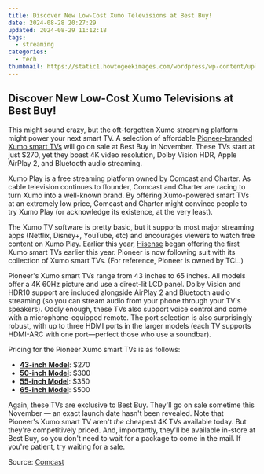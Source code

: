 ```yaml
---
title: Discover New Low-Cost Xumo Televisions at Best Buy!
date: 2024-08-28 20:27:29
updated: 2024-08-29 11:12:18
tags:
  - streaming
categories:
  - tech
thumbnail: https://static1.howtogeekimages.com/wordpress/wp-content/uploads/2023/09/65.png
---
```


## Discover New Low-Cost Xumo Televisions at Best Buy!

This might sound crazy, but the oft-forgotten Xumo streaming platform might power your next smart TV. A selection of affordable [Pioneer-branded Xumo smart TVs](https://shop-links.co/link/?exclusive=1&publisher_slug=itechdaily19598&url=https%3A%2F%2Fwww.bestbuy.com%2Fsite%2Fpioneer-65-class-led-4k-ultra-hd-smart-xumo-tv%2F6546907.p%3FskuId%3D6546907) will go on sale at Best Buy in November. These TVs start at just $270, yet they boast 4K video resolution, Dolby Vision HDR, Apple AirPlay 2, and Bluetooth audio streaming.

 Xumo Play is a free streaming platform owned by Comcast and Charter. As cable television continues to flounder, Comcast and Charter are racing to turn Xumo into a well-known brand. By offering Xumo-powered smart TVs at an extremely low price, Comcast and Charter might convince people to try Xumo Play (or acknowledge its existence, at the very least).

 The Xumo TV software is pretty basic, but it supports most major streaming apps (Netflix, Disney+, YouTube, etc) and encourages viewers to watch free content on Xumo Play. Earlier this year, [Hisense](https://shop-links.co/link/?exclusive=1&publisher_slug=itechdaily19598&url=https%3A%2F%2Fwww.bestbuy.com%2Fsite%2Fhisense-55-class-a6-series-uhd-xumo-smart-tv%2F6549763.p%3FskuId%3D6549763) began offering the first Xumo smart TVs earlier this year. Pioneer is now following suit with its collection of Xumo smart TVs. (For reference, Pioneer is owned by TCL.)

 Pioneer's Xumo smart TVs range from 43 inches to 65 inches. All models offer a 4K 60Hz picture and use a direct-lit LCD panel. Dolby Vision and HDR10 support are included alongside AirPlay 2 and Bluetooth audio streaming (so you can stream audio from your phone through your TV's speakers). Oddly enough, these TVs also support voice control and come with a microphone-equipped remote. The port selection is also surprisingly robust, with up to three HDMI ports in the larger models (each TV supports HDMI-ARC with one port—perfect those who use a soundbar).

 Pricing for the Pioneer Xumo smart TVs is as follows:

* [**43-inch Model**](https://shop-links.co/link/?exclusive=1&publisher_slug=itechdaily19598&url=https%3A%2F%2Fwww.bestbuy.com%2Fsite%2Fpioneer-65-class-led-4k-ultra-hd-smart-xumo-tv%2F6546907.p%3FskuId%3D6546907): $270
* [**50-inch Model**](https://shop-links.co/link/?exclusive=1&publisher_slug=itechdaily19598&url=https%3A%2F%2Fwww.bestbuy.com%2Fsite%2Fpioneer-65-class-led-4k-ultra-hd-smart-xumo-tv%2F6546907.p%3FskuId%3D6546907): $300
* **[55-inch Model](https://shop-links.co/link/?exclusive=1&publisher_slug=itechdaily19598&url=https%3A%2F%2Fwww.bestbuy.com%2Fsite%2Fpioneer-65-class-led-4k-ultra-hd-smart-xumo-tv%2F6546907.p%3FskuId%3D6546907)**: $350
* [**65-inch Model**](https://shop-links.co/link/?exclusive=1&publisher_slug=itechdaily19598&url=https%3A%2F%2Fwww.bestbuy.com%2Fsite%2Fpioneer-65-class-led-4k-ultra-hd-smart-xumo-tv%2F6546907.p%3FskuId%3D6546907): $500

 Again, these TVs are exclusive to Best Buy. They'll go on sale sometime this November — an exact launch date hasn't been revealed. Note that Pioneer's Xumo smart TV aren't _the_ cheapest 4K TVs available today. But they're competitively priced. And, importantly, they'll be available in-store at Best Buy, so you don't need to wait for a package to come in the mail. If you're patient, try waiting for a sale.

 Source: [Comcast](https://corporate.comcast.com/press/releases/xumo-best-buy-pioneer-xumo-tvs-online-best-buy-stores-nationwide)

<ins class="adsbygoogle"
     style="display:block"
     data-ad-format="autorelaxed"
     data-ad-client="ca-pub-7571918770474297"
     data-ad-slot="1223367746"></ins>



<ins class="adsbygoogle"
     style="display:block"
     data-ad-client="ca-pub-7571918770474297"
     data-ad-slot="8358498916"
     data-ad-format="auto"
     data-full-width-responsive="true"></ins>
